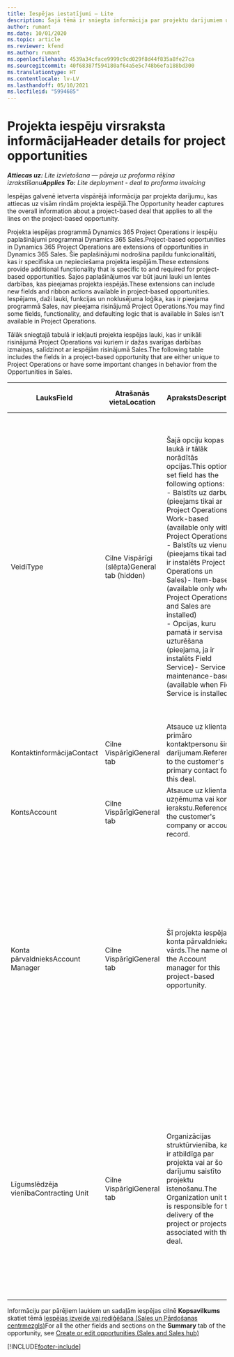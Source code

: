```yaml
---
title: Iespējas iestatījumi — Lite
description: Šajā tēmā ir sniegta informācija par projektu darījumiem un projekta iespēju rindām.
author: rumant
ms.date: 10/01/2020
ms.topic: article
ms.reviewer: kfend
ms.author: rumant
ms.openlocfilehash: 4539a34cface9999c9cd029f8d44f835a8fe27ca
ms.sourcegitcommit: 40f68387f594180af64a5e5c748b6efa188bd300
ms.translationtype: HT
ms.contentlocale: lv-LV
ms.lasthandoff: 05/10/2021
ms.locfileid: "5994685"
---
```

# <a name="header-details-for-project-opportunities"></a><span data-ttu-id="fd047-103">Projekta iespēju virsraksta informācija</span><span class="sxs-lookup"><span data-stu-id="fd047-103">Header details for project opportunities</span></span>

<span data-ttu-id="fd047-104">_**Attiecas uz:** Lite izvietošana — pāreja uz proforma rēķina izrakstīšanu_</span><span class="sxs-lookup"><span data-stu-id="fd047-104">_**Applies To:** Lite deployment - deal to proforma invoicing_</span></span>

<span data-ttu-id="fd047-105">Iespējas galvenē ietverta vispārējā informācija par projekta darījumu, kas attiecas uz visām rindām projekta iespējā.</span><span class="sxs-lookup"><span data-stu-id="fd047-105">The Opportunity header captures the overall information about a project-based deal that applies to all the lines on the project-based opportunity.</span></span>

<span data-ttu-id="fd047-106">Projekta iespējas programmā Dynamics 365 Project Operations ir iespēju paplašinājumi programmai Dynamics 365 Sales.</span><span class="sxs-lookup"><span data-stu-id="fd047-106">Project-based opportunities in Dynamics 365 Project Operations are extensions of opportunities in Dynamics 365 Sales.</span></span> <span data-ttu-id="fd047-107">Šie paplašinājumi nodrošina papildu funkcionalitāti, kas ir specifiska un nepieciešama projekta iespējām.</span><span class="sxs-lookup"><span data-stu-id="fd047-107">These extensions provide additional functionality that is specific to and required for project-based opportunities.</span></span> <span data-ttu-id="fd047-108">Šajos paplašinājumos var būt jauni lauki un lentes darbības, kas pieejamas projekta iespējās.</span><span class="sxs-lookup"><span data-stu-id="fd047-108">These extensions can include new fields and ribbon actions available in project-based opportunities.</span></span> <span data-ttu-id="fd047-109">Iespējams, daži lauki, funkcijas un noklusējuma loģika, kas ir pieejama programmā Sales, nav pieejama risinājumā Project Operations.</span><span class="sxs-lookup"><span data-stu-id="fd047-109">You may find some fields, functionality, and defaulting logic that is available in Sales isn't available in Project Operations.</span></span>

<span data-ttu-id="fd047-110">Tālāk sniegtajā tabulā ir iekļauti projekta iespējas lauki, kas ir unikāli risinājumā Project Operations vai kuriem ir dažas svarīgas darbības izmaiņas, salīdzinot ar iespējām risinājumā Sales.</span><span class="sxs-lookup"><span data-stu-id="fd047-110">The following table includes the fields in a project-based opportunity that are either unique to Project Operations or have some important changes in behavior from the Opportunities in Sales.</span></span>

| <span data-ttu-id="fd047-111">**Lauks**</span><span class="sxs-lookup"><span data-stu-id="fd047-111">**Field**</span></span> | <span data-ttu-id="fd047-112">**Atrašanās vieta**</span><span class="sxs-lookup"><span data-stu-id="fd047-112">**Location**</span></span> | <span data-ttu-id="fd047-113">**Apraksts**</span><span class="sxs-lookup"><span data-stu-id="fd047-113">**Description**</span></span> | <span data-ttu-id="fd047-114">**Lejupstraumes ietekme**</span><span class="sxs-lookup"><span data-stu-id="fd047-114">**Downstream impact**</span></span> |
| --- | --- | --- | --- |
| <span data-ttu-id="fd047-115">Veidi</span><span class="sxs-lookup"><span data-stu-id="fd047-115">Type</span></span> | <span data-ttu-id="fd047-116">Cilne Vispārīgi (slēpta)</span><span class="sxs-lookup"><span data-stu-id="fd047-116">General tab (hidden)</span></span> | <span data-ttu-id="fd047-117">Šajā opciju kopas laukā ir tālāk norādītās opcijas.</span><span class="sxs-lookup"><span data-stu-id="fd047-117">This option set field has the following options:</span></span></br><span data-ttu-id="fd047-118">- Balstīts uz darbu (pieejams tikai ar Project Operations)</span><span class="sxs-lookup"><span data-stu-id="fd047-118">- Work-based (available only with Project Operations)</span></span></br><span data-ttu-id="fd047-119">- Balstīts uz vienumu (pieejams tikai tad, ja ir instalēts Project Operations un Sales)</span><span class="sxs-lookup"><span data-stu-id="fd047-119">- Item-based (available only when Project Operations and Sales are installed)</span></span></br><span data-ttu-id="fd047-120">- Opcijas, kuru pamatā ir servisa uzturēšana (pieejama, ja ir instalēts Field Service)</span><span class="sxs-lookup"><span data-stu-id="fd047-120">- Service maintenance-based (available when Field Service is installed)</span></span> | <span data-ttu-id="fd047-121">Ja izmantojat Project Operations, šī lauka vērtība automātiski tiek uzstādīta uz **Balstīts uz darbu**, kas klasificē iespēju kā balstītu uz projektu.</span><span class="sxs-lookup"><span data-stu-id="fd047-121">When you use Project Operations, this field value is automatically set to **Work-based** which classifies the Opportunity as project-based.</span></span> <span data-ttu-id="fd047-122">Iespējai jābūt balstītai uz projektu, lai iespējotu visus projektam specifiskos paplašinājumus un funkcionalitāti šī darījuma lejupstraumes pārdošanas procesā.</span><span class="sxs-lookup"><span data-stu-id="fd047-122">An Opportunity should be project-based to enable all project-specific extensions and functionality in the downstream sales process for this deal.</span></span> |
| <span data-ttu-id="fd047-123">Kontaktinformācija</span><span class="sxs-lookup"><span data-stu-id="fd047-123">Contact</span></span> | <span data-ttu-id="fd047-124">Cilne Vispārīgi</span><span class="sxs-lookup"><span data-stu-id="fd047-124">General tab</span></span> | <span data-ttu-id="fd047-125">Atsauce uz klienta primāro kontaktpersonu šim darījumam.</span><span class="sxs-lookup"><span data-stu-id="fd047-125">Reference to the customer's primary contact for this deal.</span></span> | |
| <span data-ttu-id="fd047-126">Konts</span><span class="sxs-lookup"><span data-stu-id="fd047-126">Account</span></span> | <span data-ttu-id="fd047-127">Cilne Vispārīgi</span><span class="sxs-lookup"><span data-stu-id="fd047-127">General tab</span></span> | <span data-ttu-id="fd047-128">Atsauce uz klienta uzņēmuma vai konta ierakstu.</span><span class="sxs-lookup"><span data-stu-id="fd047-128">Reference to the customer's company or account record.</span></span> | |
| <span data-ttu-id="fd047-129">Konta pārvaldnieks</span><span class="sxs-lookup"><span data-stu-id="fd047-129">Account Manager</span></span> | <span data-ttu-id="fd047-130">Cilne Vispārīgi</span><span class="sxs-lookup"><span data-stu-id="fd047-130">General tab</span></span> | <span data-ttu-id="fd047-131">Šī projekta iespējas konta pārvaldnieka vārds.</span><span class="sxs-lookup"><span data-stu-id="fd047-131">The name of the Account manager for this project-based opportunity.</span></span> | <span data-ttu-id="fd047-132">Konta pārvaldnieks ir atbildīgs par attiecību ar klientu pārvaldīšanu līdz projekta pabeigšanai.</span><span class="sxs-lookup"><span data-stu-id="fd047-132">The Account manager is responsible for managing the relationship with the customer through the completion of this project.</span></span> <span data-ttu-id="fd047-133">Pamatojoties uz rezervējamā resursa ierakstu, kas saistīts ar konta pārvaldnieku, līgumslēdzēja vienība ir noklusējuma vērtība.</span><span class="sxs-lookup"><span data-stu-id="fd047-133">Based on the bookable resource record tied to the Account manager, the contracting unit is defaulted.</span></span> |
| <span data-ttu-id="fd047-134">Līgumslēdzēja vienība</span><span class="sxs-lookup"><span data-stu-id="fd047-134">Contracting Unit</span></span> | <span data-ttu-id="fd047-135">Cilne Vispārīgi</span><span class="sxs-lookup"><span data-stu-id="fd047-135">General tab</span></span> | <span data-ttu-id="fd047-136">Organizācijas struktūrvienība, kas ir atbildīga par projekta vai ar šo darījumu saistīto projektu īstenošanu.</span><span class="sxs-lookup"><span data-stu-id="fd047-136">The Organization unit that is responsible for the delivery of the project or projects associated with this deal.</span></span> | <span data-ttu-id="fd047-137">Līgumslēdzēja vienība ir uzņēmuma nodaļa, kas pabeidz projektu(-us) pēc darījuma slēgšanas.</span><span class="sxs-lookup"><span data-stu-id="fd047-137">The contracting unit is the division of the company that will complete the project(s) after the deal is closed.</span></span> <span data-ttu-id="fd047-138">Katrai līgumslēdzējai vienībai ir valūta, un šo valūtu lieto, lai ziņotu projekta laikā radušās prognozētās un faktiskās izmaksas.</span><span class="sxs-lookup"><span data-stu-id="fd047-138">Every contracting unit has a currency, and this currency is used to report estimated and actual costs incurred during the project.</span></span> |

<span data-ttu-id="fd047-139">Informāciju par pārējiem laukiem un sadaļām iespējas cilnē **Kopsavilkums** skatiet tēmā [Iespējas izveide vai rediģēšana (Sales un Pārdošanas centrmezgls)](/dynamics365/sales-enterprise/create-edit-opportunity-sales)</span><span class="sxs-lookup"><span data-stu-id="fd047-139">For all the other fields and sections on the **Summary** tab of the opportunity, see [Create or edit opportunities (Sales and Sales hub)](/dynamics365/sales-enterprise/create-edit-opportunity-sales)</span></span>


[!INCLUDE[footer-include](../../includes/footer-banner.md)]
